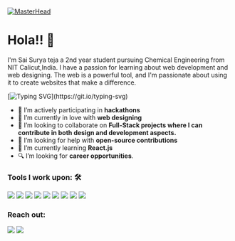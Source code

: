 ###

<!--
**SAI-SURYATEJA/SAI-SURYATEJA** is a ✨ _special_ ✨ repository because its `README.md` (this file) appears on your GitHub profile.

Here are some ideas to get you started:

- 🔭 I’m currently working on ...
- 🌱 I’m currently learning ...
- 👯 I’m looking to collaborate on ...
- 🤔 I’m looking for help with ...
- 💬 Ask me about ...
- 📫 How to reach me: ...
- 😄 Pronouns: ...
- ⚡ Fun fact: ...
-->
[![MasterHead](https://camo.githubusercontent.com/c1dcb74cc1c1835b1d716f5051499a2814c683c806b15f04b0eba492863703e9/68747470733a2f2f63646e2e6472696262626c652e636f6d2f75736572732f3733303730332f73637265656e73686f74732f363538313234332f6176656e746f2e676966)](https://rishavchanda.io)<h1>Hola!! 👋</h1>

I'm Sai Surya teja a 2nd year student pursuing Chemical Engineering from NIT Calicut,India. I have a passion for learning about web development and web designing.
  The web is a powerful tool, and I'm passionate about using it to create websites that make a difference.

[![Typing SVG](https://readme-typing-svg.herokuapp.com?vCenter=true&width=500&lines=Web+Developer+with+great+Spirit;UI/UX+Designer+with+a+Creative+Mind;)](https://git.io/typing-svg)




- 🔭 I’m actively participating in <strong>hackathons</strong>
- 💖 I’m currently in love with  <strong>web designing</strong>
- 👯 I’m looking to collaborate on <strong>Full-Stack projects where I can contribute in both design and development aspects.</strong>
- 🤔 I’m looking for help with <strong>open-source contributions</strong>
- 🌱 I’m currently learning <strong>React.js</strong>
- 🔍 I’m looking for <strong> career opportunities</strong>.



 



### Tools I work upon: 🛠

<img src="https://img.shields.io/badge/C%20-%2300599C.svg?&style=for-the-badge&logo=c&logoColor=white">   <img src="https://img.shields.io/badge/C++%20-%2300599C.svg?&style=for-the-badge&logo=c%2B%2B&logoColor=white"> <img src="https://img.shields.io/badge/HTML%20-%23E34F26.svg?&style=for-the-badge&logo=html5&logoColor=white">   <img src="https://img.shields.io/badge/CSS%20-%231572B6.svg?&style=for-the-badge&logo=css3&logoColor=white">   <img src="https://img.shields.io/badge/JavaScript%20-%23323330.svg?&style=for-the-badge&logo=javascript&logoColor=%23F7DF1E"> <img src="https://img.shields.io/badge/Postman%20-%23FF9A00.svg?&style=for-the-badge&logo=Postman&logoColor=white">   <img src="https://img.shields.io/badge/Figma%20-%23000300 .svg?&style=for-the-badge&logo=figma&logoColor=white"> <img src="https://img.shields.io/badge/Bootstrap%20-%239711E8.svg?&style=for-the-badge&logo=Bootstrap&logoColor=white">  <img src="https://img.shields.io/badge/Node.js%20-%2309AB18.svg?&style=for-the-badge&logo=Node.js&logoColor=white"> 

### Reach out:
<a href="mailto:tejasaisurya615@gmail.com">
<img src="https://img.shields.io/badge/-tejasaisurya615@gmail.com-7B83EB?&style=for-the-badge&logo=google-gmail&logoColor=white"></a>
<a href="https://www.linkedin.com/in/Midatana Sai Surya Teja/">
<img src="https://img.shields.io/badge/Midatana Sai Surya Teja-%230077B5.svg?&style=for-the-badge&logo=linkedin&logoColor=white"></a>
